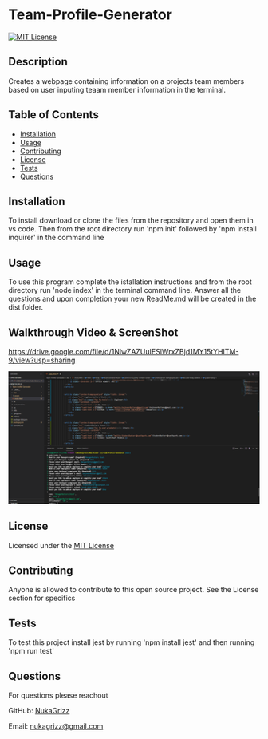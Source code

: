# Team-Profile-Generator

  [![MIT License](https://img.shields.io/badge/License-MIT-blue)](https://choosealicense.com/licenses/mit/)
  
  ## Description 

  Creates a webpage containing information on a projects team members based on user inputing teaam member information in the terminal.
  
  ## Table of Contents
  
  * [Installation](#installation)
  * [Usage](#usage)
  * [Contributing](#Contributing)
  * [License](#license)
  * [Tests](#tests)
  * [Questions](#questions)
  
  ## Installation
  
  To install download or clone the files from the repository and open them in vs code. Then from the root directory run 'npm init' followed by 'npm install inquirer' in the command line
  
  ## Usage 
  
  To use this program complete the istallation instructions and from the root directory run 'node index' in the terminal command line. Answer all the questions and upon completion your new ReadMe.md will be created in the dist folder.

  ## Walkthrough Video & ScreenShot

  https://drive.google.com/file/d/1NlwZAZUuIESlWrxZBjd1MY15tYHITM-9/view?usp=sharing
  
  ![alt text](./assets/images/Screenshot.png)
  
  ## License
  
  Licensed under the [MIT License](https://choosealicense.com/licenses/mit/)
  
  ## Contributing
  
  Anyone is allowed to contribute to this open source project. See the License section for specifics
  
  ## Tests
  
  To test this project install jest by running 'npm install jest' and then running 'npm run test'

  ## Questions

  For questions please reachout

  GitHub: [NukaGrizz](https://github.com/NukaGrizz)

  Email: nukagrizz@gmail.com

